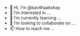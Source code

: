 - 👋 Hi, I’m @kavithaakshay
- 👀 I’m interested in ...
- 🌱 I’m currently learning ...
- 💞️ I’m looking to collaborate on ...
- 📫 How to reach me ...

<!---
kavithaakshay/kavithaakshay is a ✨ special ✨ repository because its `README.md` (this file) appears on your GitHub profile.
You can click the Preview link to take a look at your changes
@ akshay
89247273293
